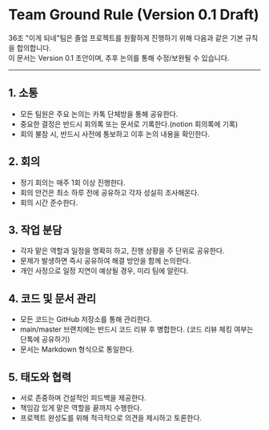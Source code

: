 # Team Ground Rule (Version 0.1 Draft)

36조 "이게 되네"팀은 졸업 프로젝트를 원활하게 진행하기 위해 다음과 같은 기본 규칙을 합의합니다.  
이 문서는 Version 0.1 초안이며, 추후 논의를 통해 수정/보완될 수 있습니다.

---

## 1. 소통 
- 모든 팀원은 주요 논의는 카톡 단체방을 통해 공유한다.  
- 중요한 결정은 반드시 회의록 또는 문서로 기록한다.(notion 회의록에 기록) 
- 회의 불참 시, 반드시 사전에 통보하고 이후 논의 내용을 확인한다.  

## 2. 회의 
- 정기 회의는 매주 1회 이상 진행한다.  
- 회의 안건은 최소 하루 전에 공유하고 각자 성실히 조사해온다.  
- 회의 시간 준수한다.

## 3. 작업 분담 
- 각자 맡은 역할과 일정을 명확히 하고, 진행 상황을 주 단위로 공유한다.  
- 문제가 발생하면 즉시 공유하여 해결 방안을 함께 논의한다.  
- 개인 사정으로 일정 지연이 예상될 경우, 미리 팀에 알린다.  

## 4. 코드 및 문서 관리 
- 모든 코드는 GitHub 저장소를 통해 관리한다.  
- main/master 브랜치에는 반드시 코드 리뷰 후 병합한다. (코드 리뷰 체킹 여부는 단톡에 공유하기)
- 문서는 Markdown 형식으로 통일한다.  

## 5. 태도와 협력 
- 서로 존중하며 건설적인 피드백을 제공한다.  
- 책임감 있게 맡은 역할을 끝까지 수행한다.  
- 프로젝트 완성도를 위해 적극적으로 의견을 제시하고 토론한다.  

